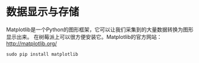 # 数据显示与存储
Matplotlib是一个Python的图形框架，它可以让我们采集到的大量数据转换为图形显示出来。
在树莓派上可以很方便安装它。Matplotlib的官方网站：http://matplotlib.org/
```
sudo pip install matplotlib
```

